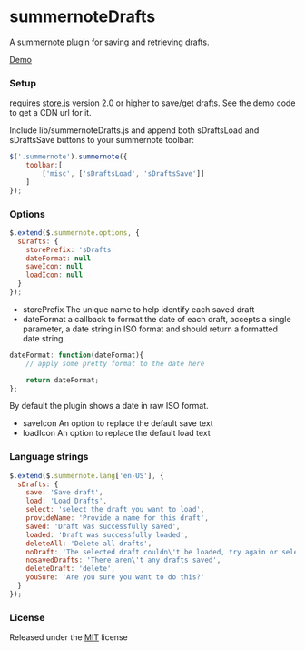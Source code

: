# summernoteDrafts

A summernote plugin for saving and retrieving drafts.

[Demo](https://cdn.rawgit.com/MissAllSunday/summernoteDrafts/b7440dd3/demo.html)


### Setup

requires [store.js](https://github.com/marcuswestin/store.js/) version 2.0 or higher to save/get drafts. See the demo code to get a CDN url for it.

Include lib/summernoteDrafts.js and append both sDraftsLoad and sDraftsSave buttons to your summernote toolbar:

```javascript
$('.summernote').summernote({
    toolbar:[
        ['misc', ['sDraftsLoad', 'sDraftsSave']]
    ]
});
```

### Options

```javascript
$.extend($.summernote.options, {
  sDrafts: {
	storePrefix: 'sDrafts'
	dateFormat: null
	saveIcon: null
	loadIcon: null
  }
});
```
- storePrefix The unique name to help identify each saved draft
- dateFormat a callback to format the date of each draft, accepts a single parameter, a date string in ISO format and should return a formatted date string.

```javascript
dateFormat: function(dateFormat){
	// apply some pretty format to the date here

	return dateFormat;
};
```

By default the plugin shows a date in raw ISO format.

- saveIcon An option to replace the default save text
- loadIcon An option to replace the default load text

### Language strings

```javascript
$.extend($.summernote.lang['en-US'], {
  sDrafts: {
	save: 'Save draft',
	load: 'Load Drafts',
	select: 'select the draft you want to load',
	provideName: 'Provide a name for this draft',
	saved: 'Draft was successfully saved',
	loaded: 'Draft was successfully loaded',
	deleteAll: 'Delete all drafts',
	noDraft: 'The selected draft couldn\'t be loaded, try again or select another one',
	nosavedDrafts: 'There aren\'t any drafts saved',
	deleteDraft: 'delete',
	youSure: 'Are you sure you want to do this?'
  }
});
```

### License

Released under the [MIT](https://opensource.org/licenses/MIT) license
